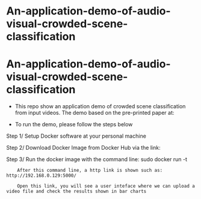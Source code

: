 # An-application-demo-of-audio-visual-crowded-scene-classification

# An-application-demo-of-audio-visual-crowded-scene-classification

* This repo show an application demo of crowded scene classification from input videos. The demo based on the pre-printed paper at:

* To run the demo, please follow the steps below

Step 1/ Setup Docker software at your personal machine

Step 2/ Download Docker Image from Docker Hub via the link:

Step 3/ Run the docker image with the command line:  sudo docker run -t <Docker image ID> 
        
        After this command line, a http link is shown such as: http://192.168.0.129:5000/ 
        
        Open this link, you will see a user inteface where we can upload a video file and check the results shown in bar charts

